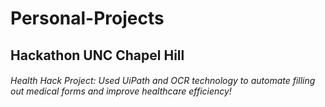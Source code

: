 # Personal-Projects

## Hackathon UNC Chapel Hill
###### Health Hack Project: Used UiPath and OCR technology to automate filling out medical forms and improve healthcare efficiency!

<script src="https://d3js.org/d3.v5.min.js"></script>
